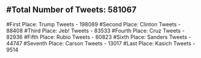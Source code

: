 #Total Number of Tweets: 581067 
---
#First Place: Trump Tweets - 198089
#Second Place: Clinton Tweets - 88408
#Third Place: Jeb! Tweets - 83533
#Fourth Place: Cruz Tweets - 82936
#Fifth Place: Rubio Tweets - 60823
#Sixth Place: Sanders Tweets - 44747
#Seventh Place: Carson Tweets - 13017
#Last Place: Kasich Tweets - 9514
